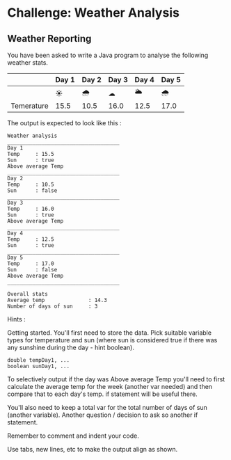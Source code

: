 # Challenge: Weather Analysis

## Weather Reporting 

 You have been asked to write a Java program to analyse the following weather stats.

 |            | Day 1 | Day 2 | Day 3 | Day 4 | Day 5 |
|------------|-------|-------|-------|-------|-------|
|            | ☀     | 🌧     | ☁     | 🌥     | 🌧     |
| Temerature | 15.5  | 10.5  | 16.0  | 12.5  | 17.0  |


The output is expected to look like this :

```text
Weather analysis
____________________________________
Day 1 
Temp     : 15.5 
Sun      : true
Above average Temp
____________________________________
Day 2 
Temp     : 10.5 
Sun      : false
____________________________________
Day 3 
Temp     : 16.0 
Sun      : true
Above average Temp
____________________________________
Day 4 
Temp     : 12.5 
Sun      : true
____________________________________
Day 5 
Temp     : 17.0 
Sun      : false
Above average Temp
____________________________________

Overall stats
Average temp              : 14.3
Number of days of sun     : 3
```

Hints : 

Getting started. You'll first need to store the data. Pick suitable variable types for temperature and sun (where sun is considered true if there was any sunshine during the day - hint boolean).

```
double tempDay1, ...
boolean sunDay1, ...
```

To selectively output if the day was Above average Temp you'll need to first calculate the average temp for the week (another var needed) and then compare that to each day's temp. if statement will be useful there.

You'll also need to keep a total var for the total number of days of sun (another variable). Another question / decision to ask so another if statement.

Remember to comment and indent your code. 

Use tabs, new lines, etc to make the output align as shown. 